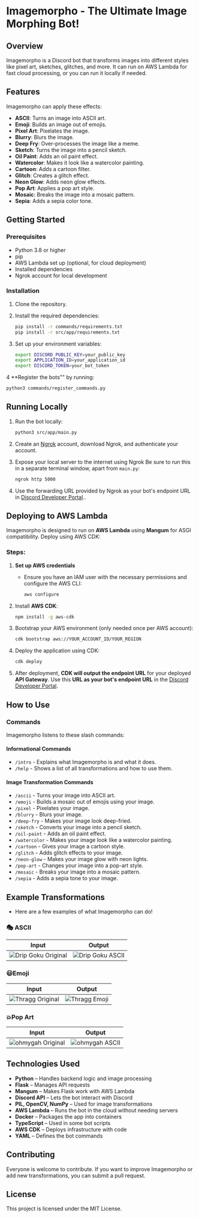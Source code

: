 # Imagemorpho - The Ultimate Image Morphing Bot!

## Overview
Imagemorpho is a Discord bot that transforms images into different styles like pixel art, sketches, glitches, and more. It can run on AWS Lambda for fast cloud processing, or you can run it locally if needed.

## Features
Imagemorpho can apply these effects:
- **ASCII**: Turns an image into ASCII art.
- **Emoji**: Builds an image out of emojis.
- **Pixel Art**: Pixelates the image.
- **Blurry**: Blurs the image.
- **Deep Fry**: Over-processes the image like a meme.
- **Sketch**: Turns the image into a pencil sketch.
- **Oil Paint**: Adds an oil paint effect.
- **Watercolor**: Makes it look like a watercolor painting.
- **Cartoon**: Adds a cartoon filter.
- **Glitch**: Creates a glitch effect.
- **Neon Glow**: Adds neon glow effects.
- **Pop Art**: Applies a pop art style.
- **Mosaic**: Breaks the image into a mosaic pattern.
- **Sepia**: Adds a sepia color tone.

## Getting Started

### Prerequisites
- Python 3.8 or higher
- pip
- AWS Lambda set up (optional, for cloud deployment)
- Installed dependencies
- Ngrok account for local development

### Installation

1. Clone the repository.

2. Install the required dependencies:
   ```sh
   pip install -r commands/requirements.txt
   pip install -r src/app/requirements.txt

3. Set up your environment variables:
   ```sh
   export DISCORD_PUBLIC_KEY=your_public_key
   export APPLICATION_ID=your_application_id
   export DISCORD_TOKEN=your_bot_token
   ```
4 **Register the bots"" by running:
  ```sh
  python3 commands/register_commands.py
  ```

## Running Locally
1. Run the bot locally:
   ```sh
   python3 src/app/main.py
   ```

2. Create an [Ngrok](https://ngrok.com) account, download Ngrok, and authenticate your account.

3. Expose your local server to the internet using Ngrok Be sure to run this in a separate terminal window, apart from `main.py`:
   ```sh
   ngrok http 5000
   ```

4. Use the forwarding URL provided by Ngrok as your bot's endpoint URL in [Discord Developer Portal](https://discord.com/developers/applications)..

## Deploying to AWS Lambda
Imagemorpho is designed to run on **AWS Lambda** using **Mangum** for ASGI compatibility. Deploy using AWS CDK:

### Steps:
1. **Set up AWS credentials**  
   - Ensure you have an IAM user with the necessary permissions and configure the AWS CLI:  
     ```sh
     aws configure
     ```

2. Install **AWS CDK**:
   ```sh
   npm install -g aws-cdk
   ```

3. Bootstrap your AWS environment (only needed once per AWS account):
   ```sh
   cdk bootstrap aws://YOUR_ACCOUNT_ID/YOUR_REGION
   ```

4. Deploy the application using CDK:
   ```sh
   cdk deploy
   ```
5. After deployment, **CDK will output the endpoint URL** for your deployed **API Gateway**. Use this **URL as your bot's endpoint URL** in the [Discord Developer Portal](https://discord.com/developers/applications).

## How to Use

### Commands

Imagemorpho listens to these slash commands:

#### Informational Commands
- `/intro` - Explains what Imagemorpho is and what it does.
- `/help` - Shows a list of all transformations and how to use them.

#### Image Transformation Commands
- `/ascii` - Turns your image into ASCII art.
- `/emoji` - Builds a mosaic out of emojis using your image.
- `/pixel` - Pixelates your image.
- `/blurry` - Blurs your image.
- `/deep-fry` - Makes your image look deep-fried.
- `/sketch` - Converts your image into a pencil sketch.
- `/oil-paint` - Adds an oil paint effect.
- `/watercolor` - Makes your image look like a watercolor painting.
- `/cartoon` - Gives your image a cartoon style.
- `/glitch` - Adds glitch effects to your image.
- `/neon-glow` - Makes your image glow with neon lights.
- `/pop-art` - Changes your image into a pop-art style.
- `/mosaic` - Breaks your image into a mosaic pattern.
- `/sepia` - Adds a sepia tone to your image.

## Example Transformations
- Here are a few examples of what Imagemorpho can do!

### 🎭 ASCII
| **Input** | **Output** |
|-----------|-----------|
| ![Drip Goku Original](ExampleImages/dripgoku.jpg) | ![Drip Goku ASCII](ExampleImages/dripgoku_ascii.jpg) |

### 😃Emoji
| **Input** | **Output** |
|-----------|-----------|
| ![Thragg Original](ExampleImages/thragg.webp) | ![Thragg Emoji](ExampleImages/thragg_emoji.webp) |

### 💥Pop Art
| **Input** | **Output** |
|-----------|-----------|
| ![ohmygah Original](ExampleImages/ohmygah.jpg) | ![ohmygah ASCII](ExampleImages/ohmygah_popart.jpg) |



## Technologies Used

- **Python** – Handles backend logic and image processing
- **Flask** – Manages API requests
- **Mangum** – Makes Flask work with AWS Lambda
- **Discord API** – Lets the bot interact with Discord
- **PIL, OpenCV, NumPy** – Used for image transformations
- **AWS Lambda** – Runs the bot in the cloud without needing servers
- **Docker** – Packages the app into containers
- **TypeScript** – Used in some bot scripts
- **AWS CDK** – Deploys infrastructure with code
- **YAML** – Defines the bot commands

## Contributing

Everyone is welcome to contribute. If you want to improve Imagemorpho or add new transformations, you can submit a pull request.

## License

This project is licensed under the MIT License.

